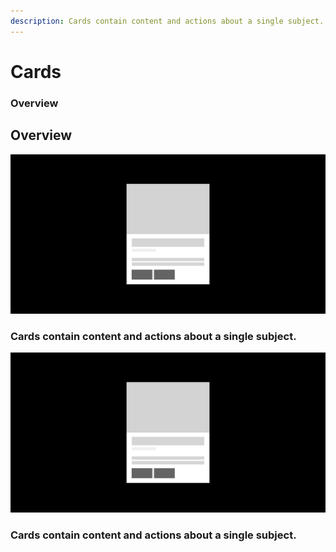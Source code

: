 ```yaml
---
description: Cards contain content and actions about a single subject.
---
```


# Cards

### Overview

## Overview

![](../.gitbook/assets/group-28-copy.png)

### Cards contain content and actions about a single subject.



![](../.gitbook/assets/group-28-copy%20%282%29.png)

### Cards contain content and actions about a single subject.

